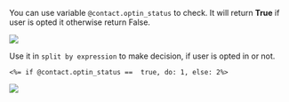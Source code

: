 You can use variable `@contact.optin_status` to check. It will  return **True** if user is opted it otherwise return False.

![](https://static.slab.com/prod/uploads/8k89m6if/posts/images/JGjI4fGDhzbiM8z7ODv-2KRD.png)



Use it in `split by expression` to make decision, if user is opted in or not.

`<%= if @contact.optin_status ==  true, do: 1, else: 2%>`



![](https://static.slab.com/prod/uploads/8k89m6if/posts/images/rjQQjb1AiyZlp2fMZ85hUTwG.png)
